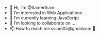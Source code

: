 - 👋 Hi, I’m @SamerSiam
- 👀 I’m interested in Web Applications 
- 🌱 I’m currently learning JavaScript
- 💞️ I’m looking to collaborate on ...
- 📫 How to reach me ssiam05@gmailcom
:whale2:
<!---
SamerSiam/SamerSiam is a ✨ special ✨ repository because its `README.md` (this file) appears on your GitHub profile.
You can click the Preview link to take a look at your changes.
--->
